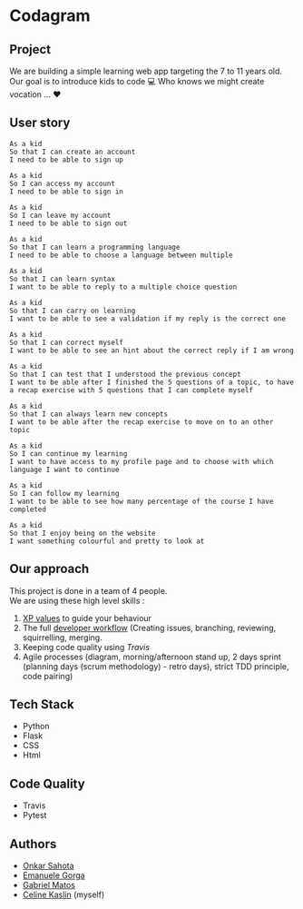 # Codagram #

## Project ##

We are building a simple learning web app targeting the 7 to 11 years old.<br/>
Our goal is to introduce kids to code :computer: Who knows we might create vocation ... :heart:

## User story ##

```
As a kid
So that I can create an account
I need to be able to sign up
```
```
As a kid
So I can access my account
I need to be able to sign in
```
```
As a kid
So I can leave my account
I need to be able to sign out
```
```
As a kid
So that I can learn a programming language
I need to be able to choose a language between multiple
```
```
As a kid
So that I can learn syntax
I want to be able to reply to a multiple choice question
```
```
As a kid
So that I can carry on learning
I want to be able to see a validation if my reply is the correct one
```
```
As a kid
So that I can correct myself
I want to be able to see an hint about the correct reply if I am wrong
```
```
As a kid
So that I can test that I understood the previous concept
I want to be able after I finished the 5 questions of a topic, to have a recap exercise with 5 questions that I can complete myself
```
```
As a kid
So that I can always learn new concepts
I want to be able after the recap exercise to move on to an other topic
```
```
As a kid
So I can continue my learning
I want to have access to my profile page and to choose with which language I want to continue
```
```
As a kid
So I can follow my learning
I want to be able to see how many percentage of the course I have completed
```
```
As a kid
So that I enjoy being on the website
I want something colourful and pretty to look at
```

## Our approach ##

This project is done in a team of 4 people.<br/>
We are using these high level skills :<br/>
1. [XP values](#xp-values) to guide your behaviour<br/>
2. The full [developer workflow](#development-workflow) (Creating issues, branching, reviewing, squirrelling, merging.<br/>
3. Keeping code quality using *Travis* <br/>
4. Agile processes (diagram, morning/afternoon stand up, 2 days sprint (planning days (scrum methodology) - retro days), strict TDD principle, code pairing)

## Tech Stack ##
- Python
- Flask
- CSS
- Html

## Code Quality ##
- Travis
- Pytest

## Authors ##
- [Onkar Sahota](https://github.com/OSSahota)
- [Emanuele Gorga](https://github.com/emanuelegorga)
- [Gabriel Matos](https://github.com/GabMat97)
- [Celine Kaslin](https://github.com/CelineKaslin?tab=repositories) (myself)
